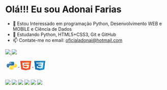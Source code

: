 # Olá!!! Eu sou Adonai Farias

- 👀 Estou Interessado em programação Python, Desenvolvimento WEB e MOBILE e Ciência de Dados
- 🌱 Estudando Python, HTML5+CSS3, Git e GitHub
- 📫 Contate-me no email: oficialadonai@hotmail.com

 <div>
  <a href="https://github.com/adonaifariasdev">
  <img height="180em" src="https://github-readme-stats.vercel.app/api?username=adonaifariasdev&show_icons=true&theme=dark&include_all_commits=true&count_private=true"/>
  <img height="179em" src="https://github-readme-stats.vercel.app/api/top-langs/?username=adonaifariasdev&layout=compact&langs_count=7&theme=dark"/>
</div>
 
 <div style="display: inline_block"><br>
  <img align="center" alt="Adonai-Python" height="30" width="40" src="https://raw.githubusercontent.com/devicons/devicon/master/icons/python/python-original.svg">
  <img align="center" alt="Adonai-HTML" height="30" width="40" src="https://raw.githubusercontent.com/devicons/devicon/master/icons/html5/html5-original.svg">
  <img align="center" alt="Adonai-CSS" height="30" width="40" src="https://raw.githubusercontent.com/devicons/devicon/master/icons/css3/css3-original.svg">
</div>
 
 ##

 <div> 
  <a href="https://www.youtube.com/user/AdonaiValmont" target="_blank"><img src="https://img.shields.io/badge/YouTube-FF0000?style=for-the-badge&logo=youtube&logoColor=white" target="_blank"></a>
  <a href="https://instagram.com/adonaivalmont" target="_blank"><img src="https://img.shields.io/badge/-Instagram-%23E4405F?style=for-the-badge&logo=instagram&logoColor=white" target="_blank"></a>
   <a href="https://github.com/adonaifariasdev" target="_blank"><img src="https://img.shields.io/badge/GitHub-100000?style=for-the-badge&logo=github&logoColor=white" target="_blank"></a>
  <a href = "mailto:oficialadonai@hotmail.com"><img src="https://img.shields.io/badge/Microsoft_Outlook-0078D4?style=for-the-badge&logo=microsoft-outlook&logoColor=white"></a>
 	<a href = "mailto:jadonai@gmail.com"><img src="https://img.shields.io/badge/-Gmail-%23333?style=for-the-badge&logo=gmail&logoColor=white" target="_blank"></a>
  <a href="https://www.linkedin.com/ target="_blank"><img src="https://img.shields.io/badge/-LinkedIn-%230077B5?style=for-the-badge&logo=linkedin&logoColor=white" target="_blank"></a> 
 </div>
 
<!---
adonaifariasdev/adonaifariasdev is a ✨ special ✨ repository because its `README.md` (this file) appears on your GitHub profile.
You can click the Preview link to take a look at your changes.
--->
